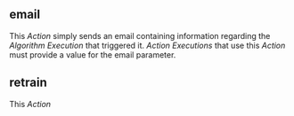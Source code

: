 ## email
This _Action_ simply sends an email containing information regarding the _Algorithm Execution_ that triggered it. _Action Executions_ that use this _Action_ must provide a value for the email parameter.

## retrain
This _Action_